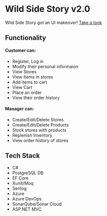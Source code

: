 # Wild Side Story v2.0

Wild Side Story got an UI makeover!
[Take a look](https://wssp1.azurewebsites.net/)

## Functionality  
#### Customer can:
- Register, Log in
- Modify their personal informaion
- View Stores
- View Items in stores
- Add items to cart
- View Cart
- Place an order
- View their order history

#### Manager can:
- Create/Edit/Delete Stores
- Create/Edit/Delete Products
- Stock stores with products
- Replenish Inventory
- View order history of stores

## Tech Stack
- C#
- PostgreSQL DB
- EF Core
- Xunit/Moq
- Serilog
- Azure
- Azure DevOps
- SonarQube/Sonar Cloud
- ASP.NET MVC
